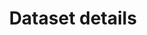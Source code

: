 ---
permalink: /da/dataset/_key_
lang-ref: dataset/key
title: Dataset details
description: We publish open data
layout: datasetKey
---
